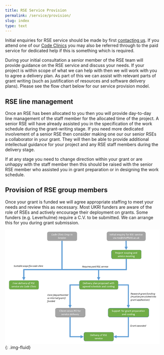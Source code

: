 ```yaml
---
title: RSE Service Provision
permalink: /service/provision/
slug: index
type: text
---
```


Initial enquiries for RSE service should be made by first [contacting us](/contact/).
If you attend one of our [Code Clinics](/support/code-clinic/)
you may also be referred through to the paid service for dedicated help if this is something which is required.

During your initial consultation a senior member of the RSE team will provide guidance on the RSE service and discuss your needs.
If your project is within scope of what we can help with then we will work with you to agree a delivery plan.
As part of this we can assist with relevant parts of grant writing
(such as justification of resources and software delivery plans).
Please see the flow chart below for our service provision model.

## RSE line management

Once an RSE has been allocated to you then you will provide day-to-day line management of the staff member for the allocated time of the project.
A senior RSE will have already assisted you in the specification of the work schedule during the grant-writing stage.
If you need more dedicated involvement of a senior RSE then
consider making one our our senior RSEs a collaborator in your grant.
They will then be able to provide additional intellectual guidance for your project and any RSE staff members during the delivery stage.
	
If at any stage you need to change direction within your grant or are unhappy with the staff member then
this should be raised with the senior RSE member who assisted you in grant preparation or in designing the work schedule.

## Provision of RSE group members

Once your grant is funded we will agree appropriate staffing to meet your needs and review this as necessary.
Most UKRI funders are aware of the role of RSEs and actively encourage their deployment on grants.
Some funders (e.g. Leverhulme) require a C.V. to be submitted.
We can arrange this for you during grant submission.
	
![RSE Service Model Provision](/assets/images/service_model.png){: .img-fluid}
	

	
